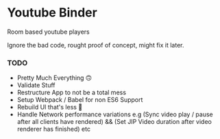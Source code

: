 # Youtube Binder
Room based youtube players

Ignore the bad code, rought proof of concept, might fix it later.

### TODO
- Pretty Much Everything 🙃
- Validate Stuff
- Restructure App to not be a total mess
- Setup Webpack / Babel for non ES6 Support
- Rebuild UI that's less 💩
- Handle Network performance variations e.g (Sync video play / pause after all clients have rendered) && (Set JIP Video duration after video renderer has finished) etc
